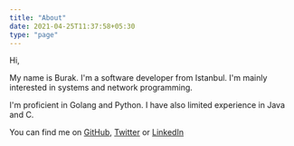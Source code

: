 ```yaml
---
title: "About"
date: 2021-04-25T11:37:58+05:30
type: "page"
---
```


Hi,

My name is Burak. I'm a software developer from Istanbul. I'm mainly interested in systems 
and network programming. 

I'm proficient in Golang and Python. I have also limited experience in Java and C.

You can find me on [GitHub](https://github.com/buraksezer), [Twitter](https://twitter.com/_buraksezer) 
or [LinkedIn](https://www.linkedin.com/in/burak-sezer/)
